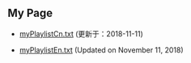 ## My Page


- [myPlaylistCn.txt](https://tvplayersupport.github.io/OnlyForMe/myPlaylistCn.txt.zip) (更新于：2018-11-11)

- [myPlaylistEn.txt](https://tvplayersupport.github.io/OnlyForMe/myPlaylistEn.txt.zip) (Updated on November 11, 2018)

